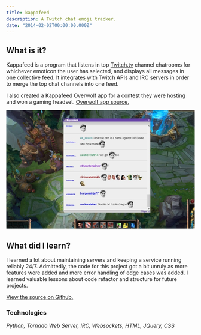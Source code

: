 ```yaml
---
title: kappafeed
description: A Twitch chat emoji tracker.
date: "2014-02-02T00:00:00.000Z"
---
```


## What is it?

Kappafeed is a program that listens in top [Twitch.tv](http://www.twitch.tv/) channel chatrooms for whichever emoticon the user has selected, and displays all messages in one collective feed. It integrates with Twitch APIs and IRC servers in order to merge the top chat channels into one feed.

I also created a Kappafeed Overwolf app for a contest they were hosting and won a gaming headset. [Overwolf app source.](https://github.com/mupchrch/kappafeed_overwolf)

![The Kappafeed Overwolf app running over League of Legends.](./kappafeed-overwolf.jpg)

## What did I learn?

I learned a lot about maintaining servers and keeping a service running reliably 24/7. Admittedly, the code for this project got a bit unruly as more features were added and more error handling of edge cases was added. I learned valuable lessons about code refactor and structure for future projects.

[View the source on Github.](https://github.com/mupchrch/kappafeed)

### Technologies

_Python, Tornado Web Server, IRC, Websockets, HTML, JQuery, CSS_